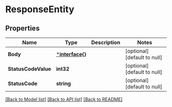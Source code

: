 # ResponseEntity

## Properties
Name | Type | Description | Notes
------------ | ------------- | ------------- | -------------
**Body** | [***interface{}**](interface{}.md) |  | [optional] [default to null]
**StatusCodeValue** | **int32** |  | [optional] [default to null]
**StatusCode** | **string** |  | [optional] [default to null]

[[Back to Model list]](../README.md#documentation-for-models) [[Back to API list]](../README.md#documentation-for-api-endpoints) [[Back to README]](../README.md)


